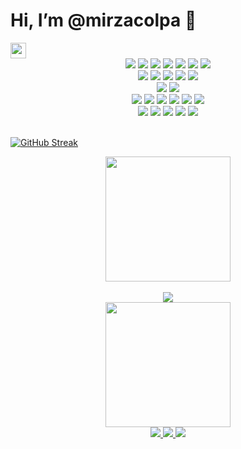 # Hi, I’m @mirzacolpa 👋 <a href="https://linkedin.com/in/yourusername" target="_blank">
  <img src="https://img.shields.io/badge/LinkedIn-blue?style=for-the-badge&logo=linkedin&logoColor=white" height="25" />
</a>

<div align="center">
  <img src="https://img.shields.io/badge/Python-blue?logo=python&logoColor=white&style=for-the-badge"/>
  <img src="https://img.shields.io/badge/Java-orange?logo=java&logoColor=white&style=for-the-badge"/>
  <img src="https://img.shields.io/badge/C%23-blue?logo=csharp&logoColor=white&style=for-the-badge"/>
  <img src="https://img.shields.io/badge/PHP-777BB4?style=for-the-badge&logo=php&logoColor=white"/>
  <img src="https://img.shields.io/badge/JavaScript-F7DF1E?style=for-the-badge&logo=javascript&logoColor=black"/>
  <img src="https://img.shields.io/badge/HTML5-E34F26?style=for-the-badge&logo=html5&logoColor=white"/>
  <img src="https://img.shields.io/badge/CSS-1572B6?style=for-the-badge&logo=css3&logoColor=white"/>
  <br>
  <img src="https://img.shields.io/badge/Visual_Studio_Code-blue?style=for-the-badge&logo=visual-studio-code"/>
  <img src="https://img.shields.io/badge/Visual_Studio-blueviolet?style=for-the-badge&logo=visual-studio"/>
  <img src="https://img.shields.io/badge/PyCharm-orange?style=for-the-badge&logo=pycharm"/>
  <img src="https://img.shields.io/badge/NetBeans-blue?style=for-the-badge&logo=apache-netbeans-ide"/>
  <img src="https://img.shields.io/badge/Eclipse-2C2255?style=for-the-badge&logo=eclipse-ide"/>
  <br>
  <img src="https://img.shields.io/badge/MS_SQL-CC2927?style=for-the-badge&logo=microsoft-sql-server"/>
  <img src="https://img.shields.io/badge/Oracle_SQL-F80000?style=for-the-badge&logo=oracle"/>
  <br>
  <img src="https://img.shields.io/badge/Django-092E20?style=for-the-badge&logo=django"/>
  <img src="https://img.shields.io/badge/Spring-6DB33F?style=for-the-badge&logo=spring"/>
  <img src="https://img.shields.io/badge/.NET-512BD4?style=for-the-badge&logo=dotnet"/>
  <img src="https://img.shields.io/badge/Bootstrap-563D7C?style=for-the-badge&logo=bootstrap"/>
  <img src="https://img.shields.io/badge/Angular-DD0031?style=for-the-badge&logo=angular&logoColor=white"/>
  <img src="https://img.shields.io/badge/Laravel-FF2D20?style=for-the-badge&logo=laravel&logoColor=white"/>
  <br>
  <img src="https://img.shields.io/badge/Windows-0078D6?style=for-the-badge&logo=windows&logoColor=white"/>
  <img src="https://img.shields.io/badge/Linux-FCC624?style=for-the-badge&logo=linux&logoColor=black"/>
  <img src="https://img.shields.io/badge/AWS-232F3E?style=for-the-badge&logo=amazon-aws"/>
  <img src="https://img.shields.io/badge/Docker-2496ED?style=for-the-badge&logo=docker"/>
  <img src="https://img.shields.io/badge/Kubernetes-326CE5?style=for-the-badge&logo=kubernetes&logoColor=white"/>
</div>

<br>

[![GitHub Streak](https://github-readme-streak-stats.herokuapp.com/?user=mirzacolpa&theme=radical)](https://git.io/streak-stats)

<div align="center">
  <a href="https://github.com/anuraghazra/github-readme-stats">
    <img height=200 align="center" src="https://github-readme-stats.vercel.app/api?username=mirzacolpa&theme=radical" />
  </a>
  <!--
  <a href="https://github.com/anuraghazra/convoychat">
    <img height=200 align="center" src="https://github-readme-stats.vercel.app/api/top-langs/?username=mirzacolpa&size_weight=0.5&count_weight=0.5&theme=radical#gh-dark-mode-only" />
  </a>
  -->
  <div>
  

  </div>

</div>

<br>

<div align="center">
  <img src="https://github-readme-stats.vercel.app/api/wakatime?username=cmirza&theme=radical#gh-dark-mode-only"/>
</div>
<be>
<!--
![GitHub Activity Graph](https://activity-graph.herokuapp.com/graph?username=mirzacolpa&theme=react-dark)
![Profile Views](https://komarev.com/ghpvc/?username=mirzacolpa&style=for-the-badge)
[![trophy](https://github-profile-trophy.vercel.app/?username=mirzacolpa&theme=radical)](https://github.com/ryo-ma/github-profile-trophy)
-->




<div align="center">
  <img src="https://media.giphy.com/media/26tn33aiTi1jkl6H6/giphy.gif" width="200"/>
</div>

<div align="center">
  <a href="https://twitter.com/yourusername" target="_blank">
    <img src="https://img.shields.io/badge/Twitter-blue?style=for-the-badge&logo=twitter&logoColor=white" />
  </a>
  <a href="https://linkedin.com/in/yourusername" target="_blank">
    <img src="https://img.shields.io/badge/LinkedIn-blue?style=for-the-badge&logo=linkedin&logoColor=white" />
  </a>
  <a href="mailto:your.email@example.com">
    <img src="https://img.shields.io/badge/Email-D14836?style=for-the-badge&logo=gmail&logoColor=white" />
  </a>
</div>


<br>
